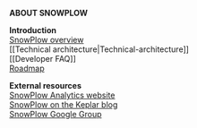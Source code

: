 **ABOUT SNOWPLOW** 

**Introduction**  
[SnowPlow overview](SnowPlow-overview)  
[[Technical architecture|Technical-architecture]]  
[[Developer FAQ]]  
[Roadmap](Product-roadmap)  

**External resources**  
[SnowPlow Analytics website](http://snowplowanalytics.com)  
[SnowPlow on the Keplar blog](http://www.keplarllp.com/blog/category/snowplow)  
[SnowPlow Google Group](https://groups.google.com/forum/#!forum/snowplow-user)